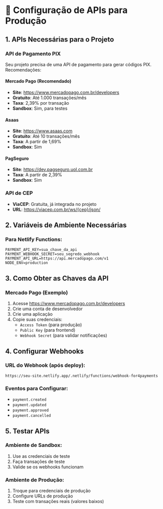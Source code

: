 # 🔌 Configuração de APIs para Produção

## 1. APIs Necessárias para o Projeto

### **API de Pagamento PIX**
Seu projeto precisa de uma API de pagamento para gerar códigos PIX. Recomendações:

#### **Mercado Pago (Recomendado)**
- **Site**: https://www.mercadopago.com.br/developers
- **Gratuito**: Até 1.000 transações/mês
- **Taxa**: 2,39% por transação
- **Sandbox**: Sim, para testes

#### **Asaas**
- **Site**: https://www.asaas.com
- **Gratuito**: Até 10 transações/mês
- **Taxa**: A partir de 1,69%
- **Sandbox**: Sim

#### **PagSeguro**
- **Site**: https://dev.pagseguro.uol.com.br
- **Taxa**: A partir de 2,39%
- **Sandbox**: Sim

### **API de CEP**
- **ViaCEP**: Gratuita, já integrada no projeto
- **URL**: https://viacep.com.br/ws/{cep}/json/

## 2. Variáveis de Ambiente Necessárias

### Para Netlify Functions:
```
PAYMENT_API_KEY=sua_chave_da_api
PAYMENT_WEBHOOK_SECRET=seu_segredo_webhook
PAYMENT_API_URL=https://api.mercadopago.com/v1
NODE_ENV=production
```

## 3. Como Obter as Chaves da API

### **Mercado Pago (Exemplo)**
1. Acesse https://www.mercadopago.com.br/developers
2. Crie uma conta de desenvolvedor
3. Crie uma aplicação
4. Copie suas credenciais:
   - `Access Token` (para produção)
   - `Public Key` (para frontend)
   - `Webhook Secret` (para validar notificações)

## 4. Configurar Webhooks

### URL do Webhook (após deploy):
```
https://seu-site.netlify.app/.netlify/functions/webhook-for4payments
```

### Eventos para Configurar:
- `payment.created`
- `payment.updated` 
- `payment.approved`
- `payment.cancelled`

## 5. Testar APIs

### Ambiente de Sandbox:
1. Use as credenciais de teste
2. Faça transações de teste
3. Valide se os webhooks funcionam

### Ambiente de Produção:
1. Troque para credenciais de produção
2. Configure URLs de produção
3. Teste com transações reais (valores baixos)
